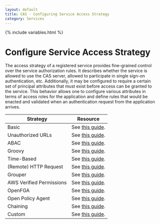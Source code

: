 ```yaml
---
layout: default
title: CAS - Configuring Service Access Strategy
category: Services
---
```


{% include variables.html %}

# Configure Service Access Strategy

The access strategy of a registered service provides fine-grained control over the service authorization 
rules. It describes whether the service is allowed to use the CAS server, allowed to participate in
single sign-on authentication, etc. Additionally, it may be configured to require a certain set of 
principal attributes that must exist before access can be granted to the service. This behavior allows 
one to configure various attributes in terms of access roles for the application and define rules that 
would be enacted and validated when an authentication request from the application arrives.

| Strategy                 | Resource                                                                |
|--------------------------|-------------------------------------------------------------------------|
| Basic                    | See [this guide](Service-Access-Strategy-Basic.html).                   |
| Unauthorized URLs        | See [this guide](Service-Access-Strategy-URL.html).                     |
| ABAC                     | See [this guide](Service-Access-Strategy-ABAC.html).                    |
| Groovy                   | See [this guide](Service-Access-Strategy-Groovy.html).                  |
| Time-Based               | See [this guide](Service-Access-Strategy-Time.html).                    |
| (Remote) HTTP Request    | See [this guide](Service-Access-Strategy-Http.html).                    |
| Grouper                  | See [this guide](Service-Access-Strategy-Grouper.html).                 |
| AWS Verified Permissions | See [this guide](Service-Access-Strategy-AWS-VerifiedPermissions.html). |
| OpenFGA                  | See [this guide](Service-Access-Strategy-OpenFGA.html).                 |
| Open Policy Agent        | See [this guide](Service-Access-Strategy-OpenPolicyAgent.html).         |
| Chaining                 | See [this guide](Service-Access-Strategy-Chain.html).                   |
| Custom                   | See [this guide](Service-Access-Strategy-Custom.html).                  |

